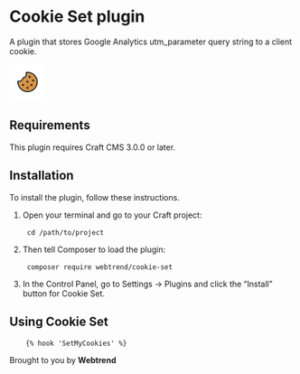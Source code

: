 # Cookie Set plugin

A plugin that stores Google Analytics utm_parameter query string to a client cookie.

![Screenshot](resources/img/logo.png)

## Requirements

This plugin requires Craft CMS 3.0.0 or later.

## Installation

To install the plugin, follow these instructions.

1. Open your terminal and go to your Craft project:

        cd /path/to/project

2. Then tell Composer to load the plugin:

        composer require webtrend/cookie-set

3. In the Control Panel, go to Settings → Plugins and click the “Install” button for Cookie Set.


## Using Cookie Set

		{% hook 'SetMyCookies' %}

Brought to you by **Webtrend**
